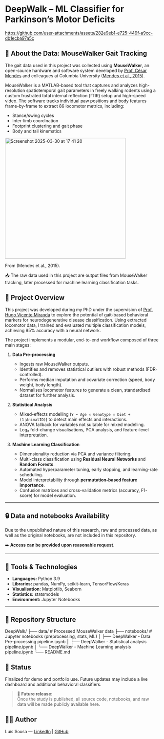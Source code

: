 # DeepWalk – ML Classifier for Parkinson’s Motor Deficits



https://github.com/user-attachments/assets/282e9eb1-e725-449f-a9cc-db1ecba97a5c



## 🐾 About the Data: MouseWalker Gait Tracking
The gait data used in this project was collected using **MouseWalker**, an open-source hardware and software system developed by [Prof. César Mendes](https://github.com/NeurogeneLocomotion) and colleagues at Columbia University ([Mendes et al., 2015](https://doi.org/10.1186/s12915-015-0154-0)).

MouseWalker is a MATLAB-based tool that captures and analyzes high-resolution spatiotemporal gait parameters in freely walking rodents using a custom frustrated total internal reflection (fTIR) setup and high-speed video. The software tracks individual paw positions and body features frame-by-frame to extract 86  locomotor metrics, including:
- Stance/swing cycles
- Inter-limb coordination
- Footprint clustering and gait phase
- Body and tail kinematics

<img width="395" alt="Screenshot 2025-03-30 at 17 41 20" src="https://github.com/user-attachments/assets/08a3507d-51bd-4897-a2fa-6588419e6ac0" />

From (Mendes et al., 2015).



📥 The raw data used in this project are output files from MouseWalker tracking, later processed for machine learning classification tasks.

## 🧠 Project Overview
This project was developed during my PhD under the supervision of [Prof. Hugo Vicente Miranda](https://www.linkedin.com/in/hugo-vicente-miranda-3b5b661/) to explore the potential of gait-based behavioral markers for neurodegenerative disease classification. Using extracted locomotor data, I trained and evaluated multiple classification models, achieving 95% accuracy with a neural network.

The project implements a modular, end-to-end workflow composed of three main stages:

1. **Data Pre-processing**  
   - Ingests raw MouseWalker outputs.  
   - Identifies and removes statistical outliers with robust methods (FDR-controlled).  
   - Performs median imputation and covariate correction (speed, body weight, body length).  
   - Normalises locomotor features to generate a clean, standardised dataset for further analysis.  

2. **Statistical Analysis**  
   - Mixed-effects modelling (`Y ~ Age × Genotype × Diet + (1|AnimalID)`) to detect main effects and interactions.  
   - ANOVA fallback for variables not suitable for mixed modelling.  
   - Log₂ fold-change visualisations, PCA analysis, and feature-level interpretation.  

3. **Machine Learning Classification**  
   - Dimensionality reduction via PCA and variance filtering.  
   - Multi-class classification using **Residual Neural Networks** and **Random Forests**.  
   - Automated hyperparameter tuning, early stopping, and learning-rate scheduling.  
   - Model interpretability through **permutation-based feature importance**.  
   - Confusion matrices and cross-validation metrics (accuracy, F1-score) for model evaluation.  

---
## 🔒 Data and notebooks Availability

Due to the unpublished nature of this research, raw and processed data, as well as the original notebooks, are not included in this repository.  

➡️ **Access can be provided upon reasonable request.**

---

## 🧰 Tools & Technologies

- **Languages:** Python 3.9  
- **Libraries:** pandas, NumPy, scikit-learn, TensorFlow/Keras  
- **Visualisation:** Matplotlib, Seaborn  
- **Statistics:** statsmodels
- **Environment:** Jupyter Notebooks  

---

## 📁 Repository Structure

DeepWalk/
├── data/                   # Processed MouseWalker data
├── notebooks/              # Jupyter notebooks (preprocessing, stats, ML)
│   ├── DeepWalker - Data Pre-processing pipeline.ipynb
│   ├── DeepWalker - Statistical analysis pipeline.ipynb
│   └── DeepWalker - Machine Learning analysis pipeline.ipynb
└── README.md

## 📌 Status

Finalized for demo and portfolio use. Future updates may include a live dashboard and additional behavioral classifiers.

> 🧩 **Future release:**  
> Once the study is published, all source code, notebooks, and raw data will be made publicly available here.


## 🧑‍💻 Author
Luís Sousa — [LinkedIn](https://www.linkedin.com/in/luis-ma-sousa31) | [GitHub](https://github.com/luismasousa)
